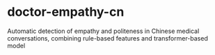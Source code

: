 # doctor-empathy-cn
Automatic detection of empathy and politeness in Chinese medical conversations, combining rule-based features and transformer-based model

